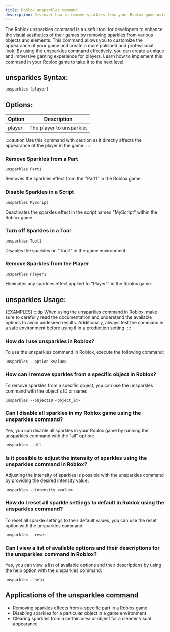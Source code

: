 ```yaml
---
title: Roblox unsparkles command
description: Discover how to remove sparkles from your Roblox game using the unsparkles command in this comprehensive guide.
---
```


The Roblox unsparkles command is a useful tool for developers to enhance the visual aesthetics of their games by removing sparkles from various objects and elements. This command allows you to customize the appearance of your game and create a more polished and professional look. By using the unsparkles command effectively, you can create a unique and immersive gaming experience for players. Learn how to implement this command in your Roblox game to take it to the next level.

## unsparkles Syntax:
```console
unsparkles [player]
```

## Options:
| Option   | Description                  |
|----------|------------------------------|
| player   | The player to unsparkle.     |


:::caution
Use this command with caution as it directly affects the appearance of the player in the game.
:::
### Remove Sparkles from a Part
```console
unsparkles Part1
```
Removes the sparkles effect from the "Part1" in the Roblox game.

### Disable Sparkles in a Script
```console
unsparkles MyScript
```
Deactivates the sparkles effect in the script named "MyScript" within the Roblox game.

### Turn off Sparkles in a Tool
```console
unsparkles Tool1
```
Disables the sparkles on "Tool1" in the game environment.

### Remove Sparkles from the Player
```console
unsparkles Player1
```
Eliminates any sparkles effect applied to "Player1" in the Roblox game. 

## unsparkles Usage:
{EXAMPLES}
:::tip
When using the unsparkles command in Roblox, make sure to carefully read the documentation and understand the available options to avoid undesired results. Additionally, always test the command in a safe environment before using it in a production setting.
:::

### How do I use unsparkles in Roblox?
To use the unsparkles command in Roblox, execute the following command:
```console
unsparkles --option <value>
```

### How can I remove sparkles from a specific object in Roblox?
To remove sparkles from a specific object, you can use the unsparkles command with the object's ID or name:
```console
unsparkles --objectID <object_id>
```

### Can I disable all sparkles in my Roblox game using the unsparkles command?
Yes, you can disable all sparkles in your Roblox game by running the unsparkles command with the "all" option:
```console
unsparkles --all
```

### Is it possible to adjust the intensity of sparkles using the unsparkles command in Roblox?
Adjusting the intensity of sparkles is possible with the unsparkles command by providing the desired intensity value:
```console
unsparkles --intensity <value>
```

### How do I reset all sparkle settings to default in Roblox using the unsparkles command?
To reset all sparkle settings to their default values, you can use the reset option with the unsparkles command:
```console
unsparkles --reset
```

### Can I view a list of available options and their descriptions for the unsparkles command in Roblox?
Yes, you can view a list of available options and their descriptions by using the help option with the unsparkles command:
```console
unsparkles --help
```
## Applications of the unsparkles command

- Removing sparkles effects from a specific part in a Roblox game
- Disabling sparkles for a particular object in a game environment
- Clearing sparkles from a certain area or object for a cleaner visual appearance